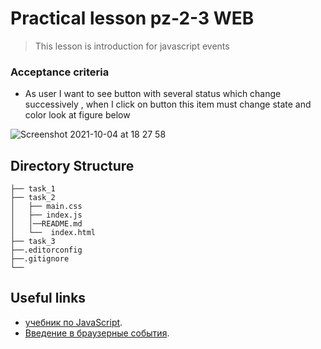 # Practical lesson pz-2-3 WEB
> This lesson is introduction for javascript events

### Acceptance criteria
* As user I want to see button with several status which change successively , when I click on button this item must change state and color look at figure below

![Screenshot 2021-10-04 at 18 27 58](https://user-images.githubusercontent.com/10829855/135880427-b5d5e4bf-42f4-44fc-931a-53643449012d.png)

## Directory Structure

```
├── task_1
├── task_2
│   ├── main.css
│   ├── index.js
│   │──README.md
│   └──  index.html 
├── task_3
├──.editorconfig
├──.gitignore
└── 
```

## Useful links
* [учебник по JavaScript](https://learn.javascript.ru/).
* [Введение в браузерные события](https://learn.javascript.ru/introduction-browser-events).